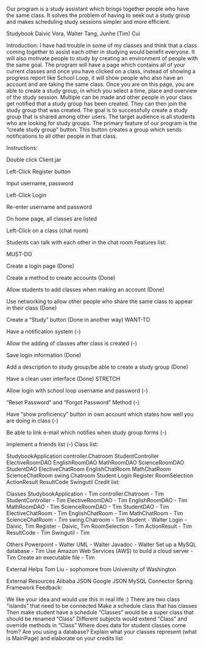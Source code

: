 Our program is a study assistant which brings together people who have the same class. It solves the problem of having to seek out a study group and makes scheduling study sessions simpler and more efficient. 

Studybook Daivic Vora, Walter Tang, Junhe (Tim) Cui

Introduction: I have had trouble in some of my classes and think that a class coming together to assist each other in studying would benefit everyone. It will also motivate people to study by creating an environment of people with the same goal. The program will have a page which contains all of your current classes and once you have clicked on a class, instead of showing a progress report like School Loop, it will show people who also have an account and are taking the same class. Once you are on this page, you are able to create a study group, in which you select a time, place and overview of the study session. Multiple can be made and other people in your class get notified that a study group has been created. They can then join the study group that was created. The goal is to successfully create a study group that is shared among other users. The target audience is all students who are looking for study groups. The primary feature of our program is the “create study group” button. This button creates a group which sends notifications to all other people in that class.

Instructions:

Double click Client.jar

Left-Click Register button

Input username, password

Left-Click Login

Re-enter username and password

On home page, all classes are listed

Left-Click on a class (chat room)

Students can talk with each other in the chat room
Features list:

MUST-DO

Create a login page (Done)

Create a method to create accounts (Done)

Allow students to add classes when making an account (Done)

Use networking to allow other people who share the same class to appear in their class (Done)

Create a “Study” button (Done in another way)
WANT-TO

Have a notification system (-)

Allow the adding of classes after class is created (-)

Save login information (Done)

Add a description to study group/be able to create a study group (Done)

Have a clean user interface (Done)
STRETCH

Allow login with school loop username and password (-)

“Reset Password” and “Forgot Password” Method (-)

Have “show proficiency” button in own account which states how well you are doing in class (-)

Be able to link e-mail which notifies when study group forms (-)

Implement a friends list (-)
Class list:

StudybookApplication
controller.Chatroom
StudentController
ElectiveRoomDAO
EnglishRoomDAO
MathRoomDAO
ScienceRoomDAO
StudentDAO
ElectiveChatRoom
EnglishChatRoom
MathChatRoom
ScienceChatRoom
swing.Chatroom
Student
Login
Register
RoomSelection
ActionResult
ResultCode
Swingutil
Credit list:

Classes
	StudybookApplication - Tim
	controller.Chatroom - Tim
	StudentController - Tim
	ElectiveRoomDAO - Tim
	EnglishRoomDAO - Tim
	MathRoomDAO - Tim
	ScienceRoomDAO - Tim
	StudentDAO - Tim
	ElectiveChatRoom - Tim
	EnglishChatRoom - Tim
	MathChatRoom - Tim
	ScienceChatRoom - Tim
	swing.Chatroom - Tim
	Student - Walter
	Login - Daivic, Tim
	Register - Daivic, Tim
	RoomSelection - Tim
	ActionResult - Tim
	ResultCode - Tim
	Swingutil - Tim
	
Others
	Powerpoint - Walter
	UML - Walter
	Javadoc - Walter
	Set up a MySQL database - Tim
	Use Amazon Web Services (AWS) to build a cloud server - Tim
	Create an executable file - Tim
	
External Helps
	Tom Liu - sophomore from University of Washington
	
External Resources
	Alibaba JSON
	Google JSON
	MySQL Connector
	Spring Framework
Feedback:

We like your idea and would use this in real life :)
There are two class “islands” that need to be connected
Make a schedule class that has classes
Then make student have a schedule
“Classes” would be a super class that should be renamed “Class”
Different subjects would extend “Class” and override methods in “Class”
Where does data for student classes come from?
Are you using a database?
Explain what your classes represent (what is MainPage) and elaborate on your credits list
